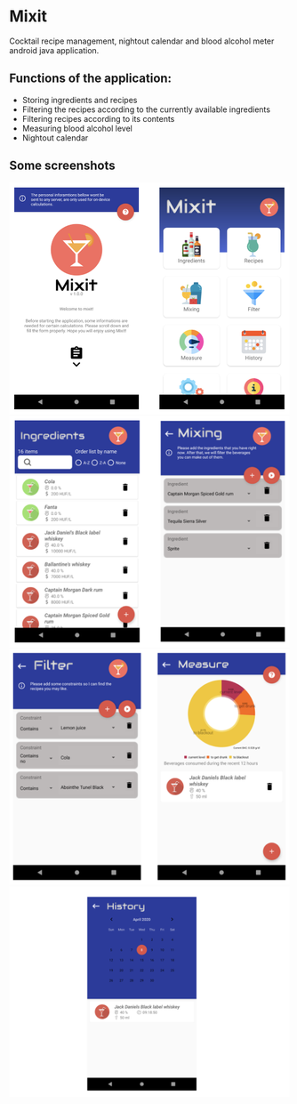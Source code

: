 # Mixit
Cocktail recipe management, nightout calendar and blood alcohol meter android java application.

## Functions of the application:
- Storing ingredients and recipes
- Filtering the recipes according to the currently available ingredients
- Filtering recipes according to its contents
- Measuring blood alcohol level
- Nightout calendar


## Some screenshots

![Image 1](screenshots/1.png)
![Image 2](screenshots/2.png)
![Image 3](screenshots/3.png)
![Image 4](screenshots/4.png)


